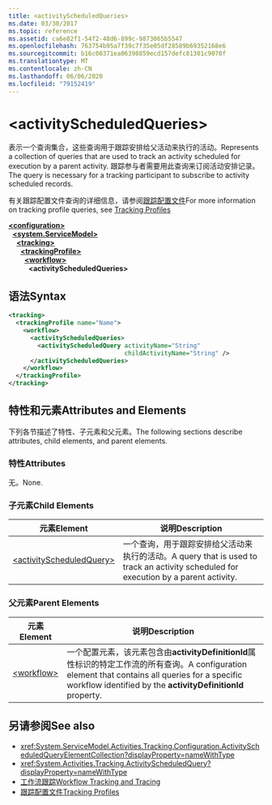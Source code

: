 ```yaml
---
title: <activityScheduledQueries>
ms.date: 03/30/2017
ms.topic: reference
ms.assetid: ca6e82f1-54f2-48d6-899c-9873065b5547
ms.openlocfilehash: 763754b95a7f39c7f35e05df28589b69352168e6
ms.sourcegitcommit: b16c00371ea06398859ecd157defc81301c9070f
ms.translationtype: MT
ms.contentlocale: zh-CN
ms.lasthandoff: 06/06/2020
ms.locfileid: "79152419"
---
```

# \<activityScheduledQueries>
<span data-ttu-id="4fcc0-101">表示一个查询集合，这些查询用于跟踪安排给父活动来执行的活动。</span><span class="sxs-lookup"><span data-stu-id="4fcc0-101">Represents a collection of queries that are used to track an activity scheduled for execution by a parent activity.</span></span> <span data-ttu-id="4fcc0-102">跟踪参与者需要用此查询来订阅活动安排记录。</span><span class="sxs-lookup"><span data-stu-id="4fcc0-102">The query is necessary for a tracking participant to subscribe to activity scheduled records.</span></span>  
  
 <span data-ttu-id="4fcc0-103">有关跟踪配置文件查询的详细信息，请参阅[跟踪配置文件](../../../windows-workflow-foundation/tracking-profiles.md)</span><span class="sxs-lookup"><span data-stu-id="4fcc0-103">For more information on tracking profile queries, see [Tracking Profiles](../../../windows-workflow-foundation/tracking-profiles.md)</span></span>  
  
[**\<configuration>**](../configuration-element.md)\
&nbsp;&nbsp;[**\<system.ServiceModel>**](system-servicemodel-of-workflow.md)\
&nbsp;&nbsp;&nbsp;&nbsp;[**\<tracking>**](tracking.md)\
&nbsp;&nbsp;&nbsp;&nbsp;&nbsp;&nbsp;[**\<trackingProfile>**](trackingprofile.md)\
&nbsp;&nbsp;&nbsp;&nbsp;&nbsp;&nbsp;&nbsp;&nbsp;[**\<workflow>**](workflow.md)\
&nbsp;&nbsp;&nbsp;&nbsp;&nbsp;&nbsp;&nbsp;&nbsp;&nbsp;&nbsp;**\<activityScheduledQueries>**  
  
## <a name="syntax"></a><span data-ttu-id="4fcc0-104">语法</span><span class="sxs-lookup"><span data-stu-id="4fcc0-104">Syntax</span></span>  
  
```xml  
<tracking>
  <trackingProfile name="Name">
    <workflow>
      <activityScheduledQueries>
        <activityScheduledQuery activityName="String"
                                childActivityName="String" />
      </activityScheduledQueries>
    </workflow>
  </trackingProfile>
</tracking>  
```  
  
## <a name="attributes-and-elements"></a><span data-ttu-id="4fcc0-105">特性和元素</span><span class="sxs-lookup"><span data-stu-id="4fcc0-105">Attributes and Elements</span></span>  
 <span data-ttu-id="4fcc0-106">下列各节描述了特性、子元素和父元素。</span><span class="sxs-lookup"><span data-stu-id="4fcc0-106">The following sections describe attributes, child elements, and parent elements.</span></span>  
  
### <a name="attributes"></a><span data-ttu-id="4fcc0-107">特性</span><span class="sxs-lookup"><span data-stu-id="4fcc0-107">Attributes</span></span>  
 <span data-ttu-id="4fcc0-108">无。</span><span class="sxs-lookup"><span data-stu-id="4fcc0-108">None.</span></span>  
  
### <a name="child-elements"></a><span data-ttu-id="4fcc0-109">子元素</span><span class="sxs-lookup"><span data-stu-id="4fcc0-109">Child Elements</span></span>  
  
|<span data-ttu-id="4fcc0-110">元素</span><span class="sxs-lookup"><span data-stu-id="4fcc0-110">Element</span></span>|<span data-ttu-id="4fcc0-111">说明</span><span class="sxs-lookup"><span data-stu-id="4fcc0-111">Description</span></span>|  
|-------------|-----------------|  
|[\<activityScheduledQuery>](activityscheduledquery.md)|<span data-ttu-id="4fcc0-112">一个查询，用于跟踪安排给父活动来执行的活动。</span><span class="sxs-lookup"><span data-stu-id="4fcc0-112">A query that is used to track an activity scheduled for execution by a parent activity.</span></span>|  
  
### <a name="parent-elements"></a><span data-ttu-id="4fcc0-113">父元素</span><span class="sxs-lookup"><span data-stu-id="4fcc0-113">Parent Elements</span></span>  
  
|<span data-ttu-id="4fcc0-114">元素</span><span class="sxs-lookup"><span data-stu-id="4fcc0-114">Element</span></span>|<span data-ttu-id="4fcc0-115">说明</span><span class="sxs-lookup"><span data-stu-id="4fcc0-115">Description</span></span>|  
|-------------|-----------------|  
|[\<workflow>](workflow.md)|<span data-ttu-id="4fcc0-116">一个配置元素，该元素包含由**activityDefinitionId**属性标识的特定工作流的所有查询。</span><span class="sxs-lookup"><span data-stu-id="4fcc0-116">A configuration element that contains all queries for a specific workflow identified by the **activityDefinitionId** property.</span></span>|  
  
## <a name="see-also"></a><span data-ttu-id="4fcc0-117">另请参阅</span><span class="sxs-lookup"><span data-stu-id="4fcc0-117">See also</span></span>

- <xref:System.ServiceModel.Activities.Tracking.Configuration.ActivityScheduledQueryElementCollection?displayProperty=nameWithType>
- <xref:System.Activities.Tracking.ActivityScheduledQuery?displayProperty=nameWithType>
- [<span data-ttu-id="4fcc0-118">工作流跟踪</span><span class="sxs-lookup"><span data-stu-id="4fcc0-118">Workflow Tracking and Tracing</span></span>](../../../windows-workflow-foundation/workflow-tracking-and-tracing.md)
- [<span data-ttu-id="4fcc0-119">跟踪配置文件</span><span class="sxs-lookup"><span data-stu-id="4fcc0-119">Tracking Profiles</span></span>](../../../windows-workflow-foundation/tracking-profiles.md)
